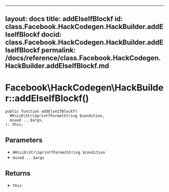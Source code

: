 
***

layout: docs
title: addElseIfBlockf
id: class.Facebook.HackCodegen.HackBuilder.addElseIfBlockf
docid: class.Facebook.HackCodegen.HackBuilder.addElseIfBlockf
permalink: /docs/reference/class.Facebook.HackCodegen.HackBuilder.addElseIfBlockf.md
---







# Facebook\\HackCodegen\\HackBuilder::addElseIfBlockf()




``` Hack
public function addElseIfBlockf(
  HH\Lib\Str\SprintfFormatString $condition,
  mixed ...$args,
): this;
```




## Parameters




* ` HH\Lib\Str\SprintfFormatString $condition `
* ` mixed ...$args `




## Returns




- ` this `